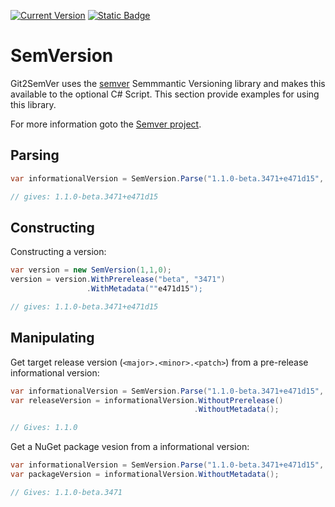 ﻿---
uid: semversion
---

[![Current Version](https://img.shields.io/nuget/v/NoeticTools.Git2SemVer.MSBuild?label=Git2SemVer.MSBuild)](https://www.nuget.org/packages/NoeticTools.Git2SemVer.MsBuild)
<a href="https://github.com/NoeticTools/Git2SemVer">
  ![Static Badge](https://img.shields.io/badge/GitHub%20project-944248?logo=github)
</a>

# SemVersion

Git2SemVer uses the [semver](https://www.nuget.org/packages/Semver/) Semmmantic Versioning library and makes this available to the optional C# Script.
This section provide examples for using this library.

For more information goto the [Semver project](https://github.com/WalkerCodeRanger/semver).

## Parsing

```csharp
var informationalVersion = SemVersion.Parse("1.1.0-beta.3471+e471d15", SemVersionStyles.Strict);

// gives: 1.1.0-beta.3471+e471d15
```

## Constructing

Constructing a version:

```csharp
var version = new SemVersion(1,1,0);
version = version.WithPrerelease("beta", "3471")
                 .WithMetadata(""e471d15");

// gives: 1.1.0-beta.3471+e471d15
```

## Manipulating

Get target release version (`<major>.<minor>.<patch>`) from a pre-release informational version:

```csharp
var informationalVersion = SemVersion.Parse("1.1.0-beta.3471+e471d15", SemVersionStyles.Strict);
var releaseVersion = informationalVersion.WithoutPrerelease()
                                         .WithoutMetadata();

// Gives: 1.1.0
```

Get a NuGet package vesion from a informational version:

```csharp
var informationalVersion = SemVersion.Parse("1.1.0-beta.3471+e471d15", SemVersionStyles.Strict);
var packageVersion = informationalVersion.WithoutMetadata();

// Gives: 1.1.0-beta.3471
```
